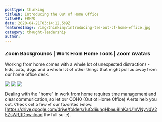 ```yaml
---
posttype: thinking
titleEN: Introducing the Out of Home Office
titleFR: FRFPO
date: 2020-04-21T03:14:12.599Z
featuredImage: /img/thinking/introducing-the-out-of-home-office.jpg
category: thought-leadership
author:
---
```


### Zoom Backgrounds | Work From Home Tools | Zoom Avatars

Working from home comes with a whole lot of unexpected distractions - kids, cats, dogs and a whole lot of other things that might pull us away from our home office desk.

![](/img/thinking/introducing-the-out-of-home-office/one.jpg)
![](/img/thinking/introducing-the-out-of-home-office/two.jpg)
![](/img/thinking/introducing-the-out-of-home-office/three.jpg)

Dealing with the "home" in work from home requires time management and clear communication, so let our OOHO (Out of Home Office) Alerts help you out. Check out a few of our favorites below. [https://drive.google.com/drive/folders/1uCd9uhqHbmu8IhKarU1nVNyNdV25ZsWR](Download the full suite).
